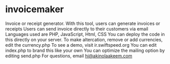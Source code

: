 # invoicemaker
Invoice or receipt generator. With this tool, users can generate invoices or receipts
Users can send invoice directly to their customers via email
Languages used are PHP, JavaScript, Html, CSS
You can deploy the code in this directly on your server.
To make altercation, remove or add currencies, edit the currency.php
To see a demo, visit ir.swiftspeed.org
You can edit index.php to brand this like your own
You can optimize the mailing option by editing send.php
For questions, email hi@akinolaakeem.com
